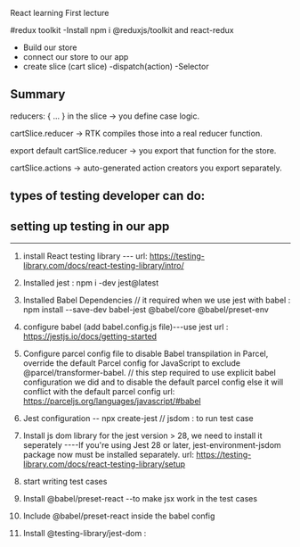 React learning First lecture

#redux toolkit
-Install npm i @reduxjs/toolkit and react-redux

- Build our store
- connect our store to our app
- create slice (cart slice)
  -dispatch(action)
  -Selector

## Summary

reducers: { ... } in the slice → you define case logic.

cartSlice.reducer → RTK compiles those into a real reducer function.

export default cartSlice.reducer → you export that function for the store.

cartSlice.actions → auto-generated action creators you export separately.

## types of testing developer can do:

## setting up testing in our app

---

1. install React testing library --- url: https://testing-library.com/docs/react-testing-library/intro/
2. Installed jest : npm i -dev jest@latest
3. Installed Babel Dependencies // it required when we use jest with babel : npm install --save-dev babel-jest @babel/core @babel/preset-env
4. configure babel (add babel.config.js file)---use jest url : https://jestjs.io/docs/getting-started
5. Configure parcel config file to disable Babel transpilation in Parcel, override the default Parcel config for JavaScript to exclude @parcel/transformer-babel.
   // this step required to use explicit babel configuration we did and to disable the default parcel config else it will conflict with the default parcel config
   url: https://parceljs.org/languages/javascript/#babel
6. Jest configuration -- npx create-jest
   // jsdom : to run test case

7. Install js dom library for the jest version > 28, we need to install it seperately
   ----If you're using Jest 28 or later, jest-environment-jsdom package now must be installed separately.
   url: https://testing-library.com/docs/react-testing-library/setup

8. start writing test cases
9. Install @babel/preset-react --to make jsx work in the test cases
10. Include @babel/preset-react inside the babel config
11. Install @testing-library/jest-dom : 
